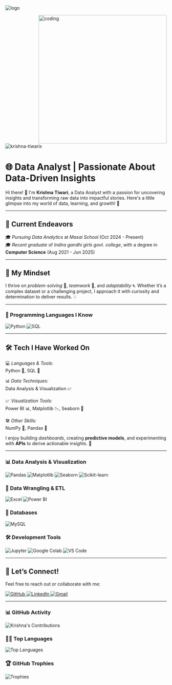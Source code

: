 
![logo](https://github.com/user-attachments/assets/f8cf6e8d-fd6f-43e1-b7e3-c2f70f243c41)

<img align="right" alt="coding" width="400" src="https://miro.medium.com/v2/resize:fit:1024/1*f-VZ7NhXFQiNIeKtySmViA.png">

<p align="left"> <img src="https://komarev.com/ghpvc/?username=krishna-tiwarix&label=Profile%20views&color=0e75b6&style=flat" alt="krishna-tiwarix" /> </p>

# 🌐 Data Analyst | Passionate About Data-Driven Insights  
Hi there! 👋 I'm **Krishna Tiwari**, a Data Analyst with a passion for uncovering insights and transforming raw data into impactful stories. Here's a little glimpse into my world of data, learning, and growth! 🌟

---

## 🌱 Current Endeavors  
🎓 *Pursuing Data Analytics* at *Masai School* (Oct 2024 - Present)  
🎓 *Recent graduate* of *Indira gandhi girls govt. college*, with a degree in **Computer Science** (Aug 2021 - Jun 2025)

---

## 🧠 My Mindset  
I thrive on *problem-solving* 🧩, *teamwork* 🤝, and *adaptability* 🌀. Whether it’s a complex dataset or a challenging project, I approach it with curiosity and determination to deliver results. 💡 

---

### 🔧 Programming Languages I Know
<div>
  <img src="https://img.shields.io/badge/Python-3776AB?style=for-the-badge&logo=python&logoColor=white" alt="Python"/>
  <img src="https://img.shields.io/badge/SQL-336791?style=for-the-badge&logo=microsoft-sql-server&logoColor=white" alt="SQL"/>
</div>

---

## 🛠 Tech I Have Worked On 
💻 *Languages & Tools:*  
Python 🐍, SQL 💾

📊 *Data Techniques:*  
Data Analysis & Visualization 📈

📈 *Visualization Tools:*  
Power BI 📊, Matplotlib 📉, Seaborn 🎨  

🛠 *Other Skills:*  
NumPy 🧮, Pandas 🐼  

I enjoy building *dashboards*, creating **predictive models**, and experimenting with **APIs** to derive actionable insights. 🤖  

---

### 📊 Data Analysis & Visualization  
<div>
  <img src="https://img.shields.io/badge/Pandas-150458?style=for-the-badge&logo=pandas&logoColor=white" alt="Pandas"/>
  <img src="https://img.shields.io/badge/Matplotlib-013243?style=for-the-badge&logo=matplotlib&logoColor=white" alt="Matplotlib"/>
  <img src="https://img.shields.io/badge/Seaborn-3776AB?style=for-the-badge&logo=python&logoColor=white" alt="Seaborn"/>
  <img src="https://img.shields.io/badge/ScikitLearn-F7931E?style=for-the-badge&logo=scikit-learn&logoColor=white" alt="Scikit-learn"/>
</div>

### 🧹 Data Wrangling & ETL  
<div>
  <img src="https://img.shields.io/badge/Excel-217346?style=for-the-badge&logo=microsoft-excel&logoColor=white" alt="Excel"/>
  <img src="https://img.shields.io/badge/PowerBI-F2C811?style=for-the-badge&logo=power-bi&logoColor=black" alt="Power BI"/>
</div>

### 📂 Databases  
<div>
  <img src="https://img.shields.io/badge/MySQL-4479A1?style=for-the-badge&logo=mysql&logoColor=white" alt="MySQL"/>
</div>

### 🛠 Development Tools  
<div>
  <img src="https://img.shields.io/badge/Jupyter-F37626?style=for-the-badge&logo=jupyter&logoColor=white" alt="Jupyter"/>
  <img src="https://img.shields.io/badge/GoogleColab-F9AB00?style=for-the-badge&logo=google-colab&logoColor=white" alt="Google Colab"/>
  <img src="https://img.shields.io/badge/VSCode-007ACC?style=for-the-badge&logo=visual-studio-code&logoColor=white" alt="VS Code"/>
</div>

---

## 🌱 Let’s Connect!  
Feel free to reach out or collaborate with me:  
<div>
  <a href="">
    <img src="https://img.shields.io/badge/GitHub-181717?style=for-the-badge&logo=github&logoColor=white" alt="GitHub"/>
  </a>
  <a href="">
    <img src="https://img.shields.io/badge/LinkedIn-0A66C2?style=for-the-badge&logo=linkedin&logoColor=white" alt="LinkedIn"/>
  </a>
  <a href="mailto:krishnatiwarit549@gmail.com">
    <img src="https://img.shields.io/badge/Gmail-D14836?style=for-the-badge&logo=gmail&logoColor=white" alt="Gmail"/>
  </a>
</div>

---

### 📊 GitHub Activity  
![Krishna's Contributions](https://github-readme-stats.vercel.app/api?username=krishna-tiwarix&show_icons=true&theme=radical&hide_border=true)

### 🧑‍💻 Top Languages  
![Top Languages](https://github-readme-stats.vercel.app/api/top-langs/?username=krishna-tiwarix&layout=compact&theme=radical&hide_border=true)

### 🏆 GitHub Trophies  
![Trophies](https://github-profile-trophy.vercel.app/?username=krishna-tiwarix&theme=radical&no-frame=true&margin-w=15)








  
